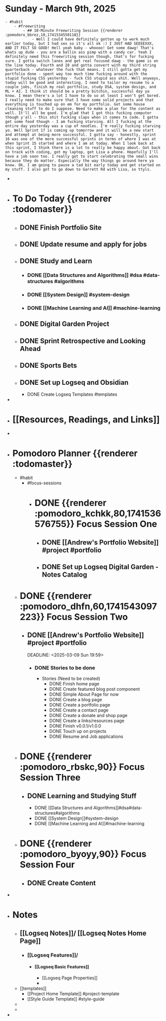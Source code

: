 # Sunday - March 9th, 2025
	- #habit
		- #freewriting
			- ## 10-Minute Freewriting Session {{renderer :pomodoro_bbrez,10,1741534550118}}
				- Well I could have definitely gotten up to work much earlier today, but I had sex so it's all ok :) I JUST HAD SEEEEXXX, AND IT FELT SO GOOD! Hell yeah baby - whoooo! Get some dawg! That's whats up dude - you are a ballin ass pimp with a candy car. Yeah I definitely need this freewriting session though, that's for fucking sure. I gotta switch lanes and get real focused dawg - the game is on the line today. Fourth and 28 and gotta convert with my third string quarterback - whatever the fuck that means. I still gotta get my portfolio done - spent way too much time fucking around with the stupid fucking CSS yesterday - fuck CSS stupid ass shit. Well anyways, today will be good and interesting. I need to tailor my resume to a couple jobs, finish my real portfolio, study DSA, system design, and ML + AI. I think it should be a pretty bitchin, successful day ya know. I mean there's a lot I have to do so at least I won't get bored. I really need to make sure that I have some solid projects and that everything is touched up on em for my portfolio. Got some house cleaning stuff to do I suppose. Need to make a plan for the content as well. It'll all be good. I'm glad that I got this fucking computer though y'all - this shit fucking slaps when it comes to code. I gotta get some food though - I am fucking starving. All I fucking at the entire day yesterday was a cup of noodles. I'm really fucking starving yo. Well Sprint 17 is coming up tomorrow and it will be a new start and attempt at being more successful. I gotta say - honestly, sprint 16 was one of the more successful sprints in terms of where I was at when Sprint 15 started and where I am at today. When I look back at this sprint, I think there is a lot to really be happy about. Got back on track with coding, got my laptop, got Lisa a phone. Hopefully I'll have a job soon too. I really got to start celebrating the small wins because they do matter. Especially the way things go around here ya know. Ok, I am going to pause a tad bit early today and get started on my stuff. I also got to go down to Garrett Rd with Lisa, so ttyls.
-
- # To Do Today {{renderer :todomaster}}
	- ## DONE Finish Portfolio Site
	- ## DONE Update resume and apply for jobs
	- ## DONE Study and Learn
		- ### DONE [[Data Structures and Algorithms]] #dsa #data-structures #algorithms
		- ### DONE [[System Design]] #system-design
		- ### DONE [[Machine Learning and AI]] #machine-learning
	- ## DONE Digital Garden Project
	- ## DONE Sprint Retrospective and Looking Ahead
	- ## DONE Sports Bets
	- ## DONE Set up Logseq and Obsidian
		- DONE Create Logseq Templates #templates
-
- # [[Resources, Readings, and Links]]
-
- # Pomodoro Planner {{renderer :todomaster}}
	- #habit
		- #focus-sessions
			- # DONE {{renderer :pomodoro_kchkk,80,1741536576755}} Focus Session One
				- ## DONE [[Andrew's Portfolio Website]] #project #portfolio
				- ## DONE Set up Logseq Digital Garden - Notes Catalog
	- # DONE {{renderer :pomodoro_dhfn,60,1741543097223}} Focus Session Two
		- ## DONE [[Andrew's Portfolio Website]] #project #portfolio
		  DEADLINE: <2025-03-09 Sun 19:59>
			- ### DONE Stories to be done
				- Stories (Need to be created)
					- DONE Finish home page
					- DONE Create featured blog post component
					- DONE Simple About Page for now
					- DONE Create a blog page
					- DONE Create a portfolio page
					- DONE Create a contact page
					- DONE Create a donate and shop page
					- DONE Create a links/resources page
					- DONE Finish v0.0.1/v1.0.0
					- DONE Touch up on projects
					- DONE Resume and Job applications
	- # DONE {{renderer :pomodoro_rbskc,90}} Focus Session Three
		- ## DONE Learning and Studying Stuff
			- DONE [[Data Structures and Algorithms]]#dsa#data-structures#algorithms
			- DONE [[System Design]]#system-design
			- DONE [[Machine Learning and AI]]#machine-learning
	- # DONE {{renderer :pomodoro_byoyy,90}} Focus Session Four
		- ## DONE Create Content
-
- # Notes
	- ## [[Logseq Notes]]/ [[Logseq Notes Home Page]]
		- ### [[Logseq Features]]/
			- #### [[Logseq Basic Features]]
				- [[Logseq Page Properties]]
				-
	- [[templates]]
		- [[Project Home Template]] #project-template
		- [[Style Guide Template]] #style-guide
	-
	-
-